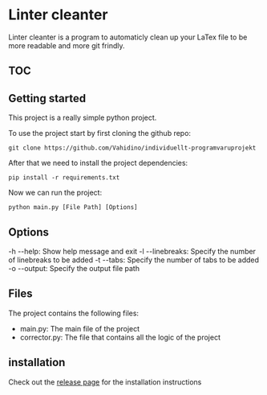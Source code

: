 # Linter cleanter

Linter cleanter is a program to automaticly clean up your LaTex file to be more readable and more git frindly.

## TOC

## Getting started

This project is a really simple python project.

To use the project start by first cloning the github repo:
```shell
git clone https://github.com/Vahidino/individuellt-programvaruprojekt
```

After that we need to install the project dependencies:
```shell
pip install -r requirements.txt
```

Now we can run the project:
```shell
python main.py [File Path] [Options]
```

## Options
-h --help: Show help message and exit
-l --linebreaks: Specify the number of linebreaks to be added
-t --tabs: Specify the number of tabs to be added
-o --output: Specify the output file path

## Files 
The project contains the following files:
- main.py: The main file of the project
- corrector.py: The file that contains all the logic of the project

## installation
Check out the [release page](https://github.com/Vahidino/individuellt-programvaruprojekt/releases) for the installation instructions